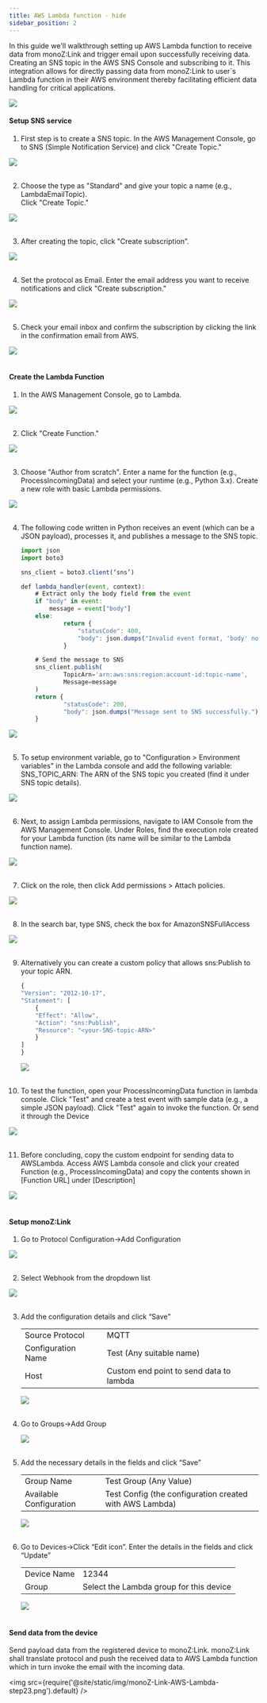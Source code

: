 ```yaml
---
title: AWS Lambda function - hide
sidebar_position: 2
---
```


In this guide we'll walkthrough setting up AWS Lambda function to receive data from monoZ:Link and trigger email upon successfully receiving data. Creating an SNS topic in the AWS SNS Console and subscribing to it. This integration allows for directly passing data from monoZ:Link to user`s Lambda function in their AWS environment thereby facilitating efficient data handling for critical applications.

 <div className="card">
    <div className="card__body">
<img src={require('@site/static/img/monoZ-Link-AWS-Lambda.png').default} />
</div>
</div>

#### Setup SNS service
1. First step is to create a SNS topic. In the AWS Management Console, go to SNS (Simple Notification Service) and click "Create Topic."
 <div className="card">
    <div className="card__body">
    <img src={require('@site/static/img/monoZ-Link-AWS-Lambda-step1.png').default} /><br/><br/>
    </div>
    </div>

2. Choose the type as "Standard" and give your topic a name (e.g., LambdaEmailTopic).\
Click "Create Topic."
 <div className="card">
    <div className="card__body">
    <img src={require('@site/static/img/monoZ-Link-AWS-Lambda-step2.png').default} /><br/><br/>
</div>
</div>

3. After creating the topic, click "Create subscription”.  
 <div className="card">
    <div className="card__body">
    <img src={require('@site/static/img/monoZ-Link-AWS-Lambda-step3.png').default} /><br/><br/>
</div>
</div>

4. Set the protocol as Email. Enter the email address you want to receive notifications and click "Create subscription."
 <div className="card">
    <div className="card__body">
    <img src={require('@site/static/img/monoZ-Link-AWS-Lambda-step4.png').default} /><br/><br/>
</div>
</div>

5. Check your email inbox and confirm the subscription by clicking the link in the confirmation email from AWS.
 <div className="card">
    <div className="card__body">
    <img src={require('@site/static/img/monoZ-Link-AWS-Lambda-step5.png').default} /><br/><br/>
    </div>
    </div>

#### Create the Lambda Function
1. In the AWS Management Console, go to Lambda.
 <div className="card">
    <div className="card__body">
    <img src={require('@site/static/img/monoZ-Link-AWS-Lambda-step6.png').default} /><br/><br/>
    </div>
    </div>

2. Click "Create Function."
 <div className="card">
    <div className="card__body">
    <img src={require('@site/static/img/monoZ-Link-AWS-Lambda-step7.png').default} /><br/><br/>
    </div>
    </div>
 
3. Choose "Author from scratch". Enter a name for the function (e.g., ProcessIncomingData) and select your runtime (e.g., Python 3.x). Create a new role with basic Lambda permissions.

 <div className="card">
    <div className="card__body">
    <img src={require('@site/static/img/monoZ-Link-AWS-Lambda-step8.png').default} /><br/><br/>
 </div>
 </div>

4. The following code written in Python receives an event (which can be a JSON payload), processes it, and publishes a message to the SNS topic.
    ```jsx
    import json
    import boto3

    sns_client = boto3.client(‘sns’)

    def lambda_handler(event, context):
        # Extract only the body field from the event
        if "body" in event:
            message = event["body"]
        else:
                return {
                    "statusCode": 400,
                    "body": json.dumps("Invalid event format, 'body' not found.")
                }

        # Send the message to SNS
        sns_client.publish(
                TopicArn='arn:aws:sns:region:account-id:topic-name',
                Message=message
        )
        return {
                "statusCode": 200,
                "body": json.dumps("Message sent to SNS successfully.")
        }
    ```
  <div className="card">
    <div className="card__body">
    <img src={require('@site/static/img/monoZ-Link-AWS-Lambda-step9.png').default} /><br/><br/>
</div></div>

5. To setup environment variable, go to "Configuration > Environment variables" in the Lambda console and add the following variable: SNS_TOPIC_ARN: The ARN of the SNS topic you created (find it under SNS topic details).
<div className="card">
    <div className="card__body">
    <img src={require('@site/static/img/monoZ-Link-AWS-Lambda-step10.png').default} /><br/><br/>
</div></div>

6. Next, to assign Lambda permissions, navigate to IAM Console from the AWS Management Console. Under Roles, find the execution role created for your Lambda function (its name will be similar to the Lambda function name).
<div className="card">
    <div className="card__body">
    <img src={require('@site/static/img/monoZ-Link-AWS-Lambda-step11.png').default} /><br/><br/>
 </div>
 </div>

7. Click on the role, then click Add permissions > Attach policies.
<div className="card">
    <div className="card__body">
    <img src={require('@site/static/img/monoZ-Link-AWS-Lambda-step12.png').default} /><br/><br/>
 </div>
</div>

8. In the search bar, type SNS, check the box for AmazonSNSFullAccess 

<div className="card">
    <div className="card__body">
    <img src={require('@site/static/img/monoZ-Link-AWS-Lambda-step13.png').default} /><br/><br/>
 </div></div>

9. Alternatively you can create a custom policy that allows sns:Publish to your topic ARN.
    ```jsx
    {
    "Version": "2012-10-17",
    "Statement": [
        {
        "Effect": "Allow",
        "Action": "sns:Publish",
        "Resource": "<your-SNS-topic-ARN>"
        }
    ]
    }
    ```
    <div className="card">
    <div className="card__body">
    <img src={require('@site/static/img/monoZ-Link-AWS-Lambda-step14.png').default} /><br/><br/>
    </div> 
    </div>


10. To test the function, open your ProcessIncomingData function in lambda console. Click "Test" and create a test event with sample data (e.g., a simple JSON payload). Click "Test" again to invoke the function. Or send it through the Device
<div className="card">
    <div className="card__body">
    <img src={require('@site/static/img/monoZ-Link-AWS-Lambda-step15.png').default} /><br/><br/>
</div>
</div>

11. Before concluding, copy the custom endpoint for sending data to AWSLambda. Access AWS Lambda console and click your created Function (e.g., ProcessIncomingData) and copy the contents shown in [Function URL] under [Description]

   <div className="card">
    <div className="card__body">
     <img src={require('@site/static/img/monoZ-Link-AWS-Lambda-step16.png').default} /><br/><br/>
</div>
</div>

#### Setup monoZ:Link 
1. Go to Protocol Configuration→Add Configuration
<div className="card">
    <div className="card__body">
    <img src={require('@site/static/img/monoZ-Link-AWS-Lambda-step17.png').default} /><br/><br/>
 </div>
 </div>

2. Select Webhook from the dropdown list
<div className="card">
    <div className="card__body">
    <img src={require('@site/static/img/monoZ-Link-AWS-Lambda-step18.png').default} /><br/><br/>
   </div>
   </div>

3. Add the configuration details and click “Save”
    <table>
        <tr>
            <td>Source Protocol</td>
            <td>MQTT</td>
        </tr>
        <tr>
            <td>Configuration Name</td>
            <td>Test (Any suitable name)</td>
        </tr>
        <tr>
            <td>Host</td>
            <td>Custom end point to send data to lambda</td>
        </tr>
    </table>
	

    <div className="card">
    <div className="card__body">
    <img src={require('@site/static/img/monoZ-Link-AWS-Lambda-step19.png').default} /><br/><br/>
    </div>
    </div>


4. Go to Groups→Add Group

   <div className="card">
    <div className="card__body">
     <img src={require('@site/static/img/monoZ-Link-AWS-Lambda-step20.png').default} /><br/><br/>
    </div>
    </div>



5. Add the necessary details in the fields and click “Save”
    <table>
        <tr>
            <td>Group Name</td>
            <td>Test Group (Any Value)</td>
        </tr>
        <tr>
            <td>Available Configuration</td>
            <td>Test Config (the configuration created with AWS Lambda)</td>
        </tr>
    </table>
 	
    <div className="card">
    <div className="card__body">
    <img src={require('@site/static/img/monoZ-Link-AWS-Lambda-step21.png').default} /><br/><br/>
    </div></div>




6. Go to Devices→Click “Edit icon”. Enter the details in the fields and click “Update”
    <table>
        <tr>
            <td>Device Name</td>
            <td>12344</td>
        </tr>
        <tr>
            <td>Group</td>
            <td>Select the Lambda group for this device</td>
        </tr>
    </table>


    <div className="card">
    <div className="card__body">	
    <img src={require('@site/static/img/monoZ-Link-AWS-Lambda-step22.png').default} /><br/><br/>
    </div>
    </div>



#### Send data from the device
Send payload data from the registered device to monoZ:Link. monoZ:Link shall translate protocol and push the received data to AWS Lambda function which in turn invoke the email with the incoming data.
    <div className="card">
    <div className="card__body">
    <img src={require('@site/static/img/monoZ-Link-AWS-Lambda-step23.png').default} /><br/><br/>
    </div>
    </div>

